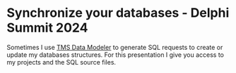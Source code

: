 # Synchronize your databases - Delphi Summit 2024

Sometimes I use [TMS Data Modeler](https://www.tmssoftware.com/site/tmsdm.asp) to generate SQL requests to create or update my databases structures. For this presentation I give you access to my projects and the SQL source files.

